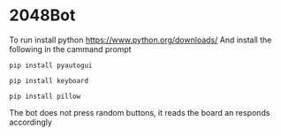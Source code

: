 # 2048Bot
To run install python
https://www.python.org/downloads/
And install the following in the cammand prompt
```
pip install pyautogui
```
```
pip install keyboard
```
```
pip install pillow
```
The bot does not press random buttons, it reads the board an responds accordingly
